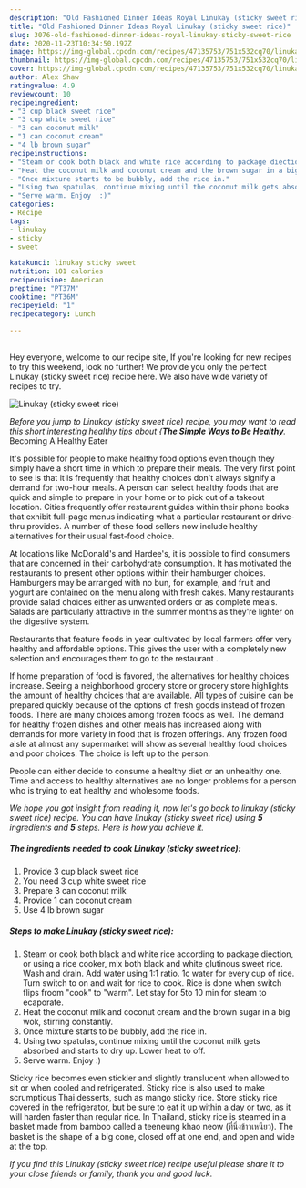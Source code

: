 ```yaml
---
description: "Old Fashioned Dinner Ideas Royal Linukay (sticky sweet rice)"
title: "Old Fashioned Dinner Ideas Royal Linukay (sticky sweet rice)"
slug: 3076-old-fashioned-dinner-ideas-royal-linukay-sticky-sweet-rice
date: 2020-11-23T10:34:50.192Z
image: https://img-global.cpcdn.com/recipes/47135753/751x532cq70/linukay-sticky-sweet-rice-recipe-main-photo.jpg
thumbnail: https://img-global.cpcdn.com/recipes/47135753/751x532cq70/linukay-sticky-sweet-rice-recipe-main-photo.jpg
cover: https://img-global.cpcdn.com/recipes/47135753/751x532cq70/linukay-sticky-sweet-rice-recipe-main-photo.jpg
author: Alex Shaw
ratingvalue: 4.9
reviewcount: 10
recipeingredient:
- "3 cup black sweet rice"
- "3 cup white sweet rice"
- "3 can coconut milk"
- "1 can coconut cream"
- "4 lb brown sugar"
recipeinstructions:
- "Steam or cook both black and white rice according to package diection, or using a rice cooker, mix both black and white glutinous sweet rice. Wash and drain. Add water using 1:1 ratio. 1c water for every cup of rice. Turn switch to on and wait for rice to cook. Rice is done when switch flips froom &#34;cook&#34; to &#34;warm&#34;. Let stay for 5to 10 min for steam to ecaporate."
- "Heat the coconut milk and coconut cream and the brown sugar in a big wok, stirring constantly."
- "Once mixture starts to be bubbly, add the rice in."
- "Using two spatulas, continue mixing until the coconut milk gets absorbed and starts to dry up. Lower heat to off."
- "Serve warm. Enjoy  :)"
categories:
- Recipe
tags:
- linukay
- sticky
- sweet

katakunci: linukay sticky sweet 
nutrition: 101 calories
recipecuisine: American
preptime: "PT37M"
cooktime: "PT36M"
recipeyield: "1"
recipecategory: Lunch

---
```

<br>
Hey everyone, welcome to our recipe site, If you're looking for new recipes to try this weekend, look no further! We provide you only the perfect Linukay (sticky sweet rice) recipe here. We also have wide variety of recipes to try.
<br>


![Linukay (sticky sweet rice)](https://img-global.cpcdn.com/recipes/47135753/751x532cq70/linukay-sticky-sweet-rice-recipe-main-photo.jpg)

<i>Before you jump to Linukay (sticky sweet rice) recipe, you may want to read this short interesting healthy tips about {<strong>The Simple Ways to Be Healthy</strong>.</i>
Becoming A Healthy Eater

It's possible for people to make healthy food options even though they simply have a short time in which to prepare their meals. The very first point to see is that it is frequently that healthy choices don't always signify a demand for two-hour meals. A person can select healthy foods that are quick and simple to prepare in your home or to pick out of a takeout location. Cities frequently offer restaurant guides within their phone books that exhibit full-page menus indicating what a particular restaurant or drive-thru provides. A number of these food sellers now include healthy alternatives for their usual fast-food choice.

At locations like McDonald's and Hardee's, it is possible to find consumers that are concerned in their carbohydrate consumption.  It has motivated the restaurants to present other options within their hamburger choices. Hamburgers may be arranged with no bun, for example, and fruit and yogurt are contained on the menu along with fresh cakes. Many restaurants provide salad choices either as unwanted orders or as complete meals.  Salads are particularly attractive in the summer months as they're lighter on the digestive system.

Restaurants that feature foods in year cultivated by local farmers offer very healthy and affordable options.  This gives the user with a completely new selection and encourages them to go to the restaurant .

If home preparation of food is favored, the alternatives for healthy choices increase. Seeing a neighborhood grocery store or grocery store highlights the amount of healthy choices that are available.  All types of cuisine can be prepared quickly because of the options of fresh goods instead of frozen foods. There are many choices among frozen foods as well. The demand for healthy frozen dishes and other meals has increased along with demands for more variety in food that is frozen offerings. Any frozen food aisle at almost any supermarket will show as several healthy food choices and poor choices. The choice is left up to the person.

People can either decide to consume a healthy diet or an unhealthy one. Time and access to healthy alternatives are no longer problems for a person who is trying to eat healthy and wholesome foods.


<i>We hope you got insight from reading it, now let's go back to linukay (sticky sweet rice) recipe. You can have linukay (sticky sweet rice) using <strong>5</strong> ingredients and <strong>5</strong> steps. Here is how you achieve it.
</i>

##### The ingredients needed to cook Linukay (sticky sweet rice):

1. Provide 3 cup black sweet rice
1. You need 3 cup white sweet rice
1. Prepare 3 can coconut milk
1. Provide 1 can coconut cream
1. Use 4 lb brown sugar


##### Steps to make Linukay (sticky sweet rice):

1. Steam or cook both black and white rice according to package diection, or using a rice cooker, mix both black and white glutinous sweet rice. Wash and drain. Add water using 1:1 ratio. 1c water for every cup of rice. Turn switch to on and wait for rice to cook. Rice is done when switch flips froom &#34;cook&#34; to &#34;warm&#34;. Let stay for 5to 10 min for steam to ecaporate.
1. Heat the coconut milk and coconut cream and the brown sugar in a big wok, stirring constantly.
1. Once mixture starts to be bubbly, add the rice in.
1. Using two spatulas, continue mixing until the coconut milk gets absorbed and starts to dry up. Lower heat to off.
1. Serve warm. Enjoy  :)


Sticky rice becomes even stickier and slightly translucent when allowed to sit or when cooled and refrigerated. Sticky rice is also used to make scrumptious Thai desserts, such as mango sticky rice. Store sticky rice covered in the refrigerator, but be sure to eat it up within a day or two, as it will harden faster than regular rice. In Thailand, sticky rice is steamed in a basket made from bamboo called a teeneung khao neow (ที่นึ่งข้าวเหนียว). The basket is the shape of a big cone, closed off at one end, and open and wide at the top. 

<i>If you find this Linukay (sticky sweet rice) recipe useful please share it to your close friends or family, thank you and good luck.</i>
